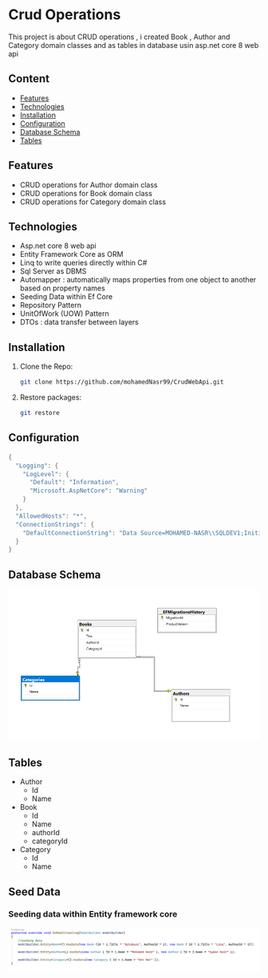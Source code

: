 # Crud Operations 
This project is about CRUD operations , i created Book , Author and Category domain classes and as tables in database usin asp.net core 8 web api

## Content 
  * [Features](#features)
  * [Technologies](#technologies)
  * [Installation](#installation)
  * [Configuration](#configuration)
  * [Database Schema](#database-schema)
  * [Tables](#tables)

## Features
  * CRUD operations for Author domain class
  * CRUD operations for Book domain class
  * CRUD operations for Category domain class

## Technologies

  * Asp.net core 8 web api
  * Entity Framework Core as ORM
  * Linq  to write queries directly within C#
  * Sql Server as DBMS
  * Automapper : automatically maps properties from one object to another based on property names
  * Seeding Data within Ef Core
  * Repository Pattern
  * UnitOfWork (UOW) Pattern
  * DTOs : data transfer between layers


## Installation
1. Clone the Repo:
    ```bash
    git clone https://github.com/mohamedNasr99/CrudWebApi.git
    ```
2. Restore packages:
    ```bash
    git restore
    ```

## Configuration
``` c#
{
  "Logging": {
    "LogLevel": {
      "Default": "Information",
      "Microsoft.AspNetCore": "Warning"
    }
  },
  "AllowedHosts": "*",
  "ConnectionStrings": {
    "DefaultConnectionString": "Data Source=MOHAMED-NASR\\SQLDEV1;Initial Catalog=bookDb;Integrated Security=True;Connect Timeout=30;Encrypt=False;Trust Server Certificate=True"
  }
}
```

## Database Schema
![Db Schema](Screenshots/db.png)

## Tables
 * Author
   * Id
   * Name
 * Book
   * Id
   * Name
   * authorId
   * categoryId
 * Category
   * Id
   * Name

## Seed Data
### Seeding data within Entity framework core
![seeding](Screenshots/seed.png)


